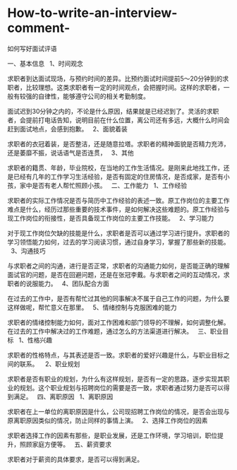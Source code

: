 # How-to-write-an-interview-comment-
如何写好面试评语

 一、基本信息
 
1、时间观念

求职者到达面试现场，与预约时间的差异。比预约面试时间提前5～20分钟到的求职者，比较理想。这类求职者有一定的时间观点，会把握时间。这样的求职者，一般有较强的自律性，能够遵守公司的相关考勤制度。

面试迟到30分钟之内的，不论是什么原因，结果就是已经迟到了。灵活的求职者，会提前打电话告知，说明目前在什么位置，离公司还有多远，大概什么时间会赶到面试地点，会感到抱歉。
 
2、面貌着装

求职者的衣冠着装，是否整洁，还是随意拉塔。求职者的精神面貌是否精力充沛，还是萎靡不振，说话语气是否连贯，
 
3、其他

求职者的籍贯、年龄，毕业院校，在当地的工作生活情况。是刚来此地找工作，还是已经有几年的工作学习生活经验，是否有固定的住房情况，是否成家，是否有小孩，家中是否有老人帮忙照顾小孩。
 
二、工作能力
 
1、工作经验

求职者的实际工作情况是否与简历中工作经验的表述一致。原工作岗位的主要工作难点是什么，经历过那些重要的技术事件，是如何解决这些难题的。原工作经验与现工作岗位的衔接性，是否具备现工作岗位的主要工作技能。
 
2、学习能力

对于现工作岗位欠缺的技能是什么，求职者是否可以通过学习进行提升。求职者的学习领悟能力如何，过去的学习阅读习惯，通过自身学习，掌握了那些新的技能。
 
3、沟通技巧

与求职者之间的沟通，进行是否正常，求职者的沟通能力如何，是否能正确的理解面试官的问题，是否在回避问题，还是在张冠李戴。与求职者之间的互动情况，求职者的说服能力。
 
4、团队配合方面

在过去的工作中，是否有帮忙过其他的同事解决不属于自己工作的问题，为什么要这样做呢，帮忙意义在那里。
 
5、情绪控制与克服困难的能力

求职者的情绪控制能力如何，面对工作困难和部门领导的不理解，如何调整化解。在过去的工作中解决过的工作难题，通过怎么的方法渠道进行解决。
 
三、职业目标
 
1、性格兴趣

求职者的性格特点，与其表述是否一致。求职者的爱好兴趣是什么，与职业目标之间的联系。
 
 2、职业规划
 
求职者是否有职业的规划，为什么有这样规划，是否有一定的思路，逐步实现其职业的规划。这个职业规划与招聘岗位的需要是否一致，求职者通过努力是否可以得到满足。
 
四、离职原因
 
1、离职原因

求职者在上一单位的离职原因是什么，公司现招聘工作岗位的情况，是否会出现与原离职原因类似的情况，防止同样的事情上演。
 
2、选择工作岗位的因素

求职者选择工作的因素有那些，是职业发展，还是工作环境，学习培训，职位提升，照顾家庭方便等。
 
五、薪资要求

求职者对于薪资的具体要求，是否可以得到满足。
